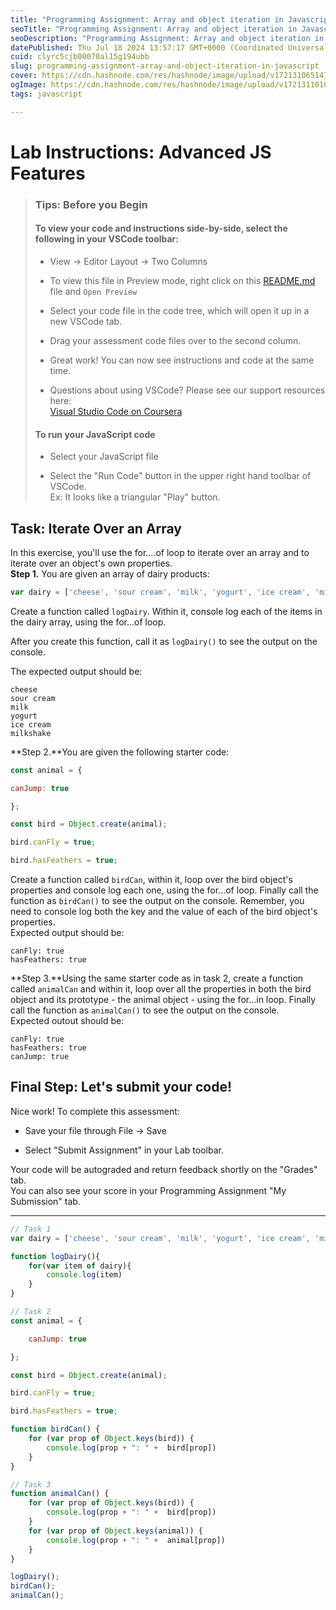 ```yaml
---
title: "Programming Assignment: Array and object iteration in Javascript"
seoTitle: "Programming Assignment: Array and object iteration in Javascript"
seoDescription: "Programming Assignment: Array and object iteration in Javascript"
datePublished: Thu Jul 18 2024 13:57:17 GMT+0000 (Coordinated Universal Time)
cuid: clyrc5cjb00070al15g194ubb
slug: programming-assignment-array-and-object-iteration-in-javascript
cover: https://cdn.hashnode.com/res/hashnode/image/upload/v1721310651478/ad8711cd-4423-4118-a172-f27f7c40460b.png
ogImage: https://cdn.hashnode.com/res/hashnode/image/upload/v1721311016169/9df809db-72e7-4358-9c70-d8413947ab74.png
tags: javascript

---
```


# Lab Instructions: Advanced JS Features

> ### **Tips: Before you Begin**
> 
> #### **To view your code and instructions side-by-side**, select the following in your VSCode toolbar:
> 
> * View -&gt; Editor Layout -&gt; Two Columns
>     
> * To view this file in Preview mode, right click on this [README.md](http://readme.md/) file and `Open Preview`
>     
> * Select your code file in the code tree, which will open it up in a new VSCode tab.
>     
> * Drag your assessment code files over to the second column.
>     
> * Great work! You can now see instructions and code at the same time.
>     
> * Questions about using VSCode? Please see our support resources here:  
>     [Visual Studio Code on Coursera](https://www.coursera.org/learn/programming-with-javascript/supplement/roMvE/visual-studio-code-on-coursera)
>     
> 
> #### **To run your JavaScript code**
> 
> * Select your JavaScript file
>     
> * Select the "Run Code" button in the upper right hand toolbar of VSCode.  
>     Ex: It looks like a triangular "Play" button.  
>     

## Task: Iterate Over an Array

In this exercise, you'll use the for....of loop to iterate over an array and to iterate over an object's own properties.  
**Step 1.** You are given an array of dairy products:

```javascript
var dairy = ['cheese', 'sour cream', 'milk', 'yogurt', 'ice cream', 'milkshake']
```

Create a function called `logDairy`. Within it, console log each of the items in the dairy array, using the for...of loop.

After you create this function, call it as `logDairy()` to see the output on the console.

The expected output should be:

```plaintext
cheese
sour cream
milk
yogurt
ice cream
milkshake
```

**Step 2.**You are given the following starter code:

```javascript
const animal = {

canJump: true

};

const bird = Object.create(animal);

bird.canFly = true;

bird.hasFeathers = true;
```

Create a function called `birdCan`, within it, loop over the bird object's properties and console log each one, using the for...of loop. Finally call the function as `birdCan()` to see the output on the console. Remember, you need to console log both the key and the value of each of the bird object's properties.  
Expected output should be:

```plaintext
canFly: true
hasFeathers: true
```

**Step 3.**Using the same starter code as in task 2, create a function called `animalCan` and within it, loop over all the properties in both the bird object and its prototype - the animal object - using the for...in loop. Finally call the function as `animalCan()` to see the output on the console.  
Expected outout should be:

```plaintext
canFly: true
hasFeathers: true
canJump: true
```

## Final Step: Let's submit your code!

Nice work! To complete this assessment:

* Save your file through File -&gt; Save
    
* Select "Submit Assignment" in your Lab toolbar.
    

Your code will be autograded and return feedback shortly on the "Grades" tab.  
You can also see your score in your Programming Assignment "My Submission" tab.

---

```javascript
// Task 1
var dairy = ['cheese', 'sour cream', 'milk', 'yogurt', 'ice cream', 'milkshake']

function logDairy(){
    for(var item of dairy){
        console.log(item)
    }
}

// Task 2
const animal = {

    canJump: true

};

const bird = Object.create(animal);

bird.canFly = true;

bird.hasFeathers = true;

function birdCan() {
    for (var prop of Object.keys(bird)) {
        console.log(prop + ": " +  bird[prop])
    }
}

// Task 3
function animalCan() {
    for (var prop of Object.keys(bird)) {
        console.log(prop + ": " +  bird[prop])
    }
    for (var prop of Object.keys(animal)) {
        console.log(prop + ": " +  animal[prop])
    }
}

logDairy();
birdCan();
animalCan();
```